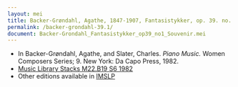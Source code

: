 ```yaml
---
layout: mei
title: Backer-Grøndahl, Agathe, 1847-1907, Fantasistykker, op. 39. no. 1, Souvenir
permalink: /backer-grondahl-39.1/
document: Backer-Grondahl_Fantasistykker_op39_no1_Souvenir.mei
---
```


- In Backer-Grøndahl, Agathe, and Slater, Charles. *Piano Music.* Women Composers Series; 9. New York: Da Capo Press, 1982.
- <a href="https://tufts-primo.hosted.exlibrisgroup.com/permalink/f/14dinuo/01TUN_ALMA2185674780003851" target="_blank">Music Library Stacks M22.B19 S6 1982</a>
- Other editions available in <a href="https://imslp.org/wiki/10_Fantasistykker%2C_Op.39_(Backer-Gr%C3%B8ndahl%2C_Agathe)" target="_blank">IMSLP</a>
